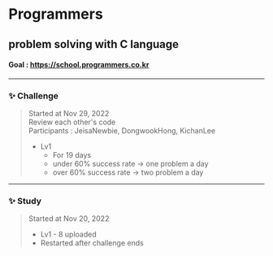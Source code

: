 # Programmers


## problem solving with C language

#### Goal : https://school.programmers.co.kr

------------

### ✨  Challenge
> Started at Nov 29, 2022    
> Review each other's code  
> Participants : JeisaNewbie, DongwookHong, KichanLee  
> - Lv1
>   - For 19 days
>   - under 60% success rate -> one problem a day
>   - over 60% success rate -> two problem a day

------------

### ✨  Study
> Started at Nov 20, 2022
> - Lv1 - 8 uploaded
> - Restarted after challenge ends
